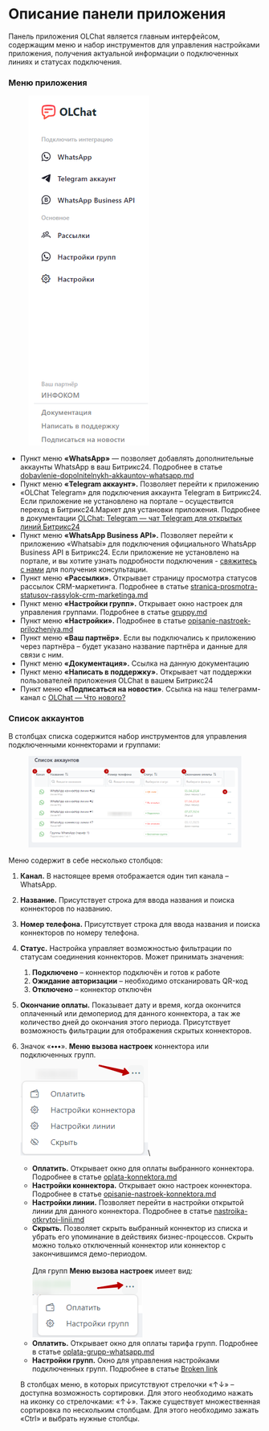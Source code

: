 # Описание панели приложения

Панель приложения OLChat является главным интерфейсом, содержащим меню и набор инструментов для управления настройками приложения, получения актуальной информации о подключенных линиях и статусах подключения.

### Меню приложения

<figure><img src="../../.gitbook/assets/image (15).png" alt=""><figcaption></figcaption></figure>

* Пункт меню **«WhatsApp»** — позволяет добавлять дополнительные аккаунты WhatsApp в ваш Битрикс24. Подробнее в статье [dobavlenie-dopolnitelnykh-akkauntov-whatsapp.md](../akkaunty-i-avtorizaciya/dobavlenie-dopolnitelnykh-akkauntov-whatsapp.md "mention")
* Пункт меню **«Telegram аккаунт».** Позволяет перейти к приложению «OLChat Telegram» для подключения аккаунта Telegram в Битрикс24. Если приложение не установлено на портале – осуществится переход в Битрикс24.Маркет для установки приложения. Подробнее в документации [OLChat: Telegram — чат Telegram для открытых линий Битрикс24](https://tg.docs.olchat.io/)
* Пункт меню **«WhatsApp Business API».** Позволяет перейти к приложению «Whatsabi» для подключения официального WhatsApp Business API в Битрикс24. Если приложение не установлено на портале, и вы хотите узнать подробности подключения - [свяжитесь с нами](https://auth2.bitrix24.net/oauth/select/?preset=im\&IM\_DIALOG=networkLines7c380c91ab28dacab02d3af93fecdbf9) для получения консультации.
* Пункт меню **«Рассылки».** Открывает страницу просмотра статусов рассылок CRM-маркетинга. Подробнее в статье [stranica-prosmotra-statusov-rassylok-crm-marketinga.md](../../rassylka-soobshenii/stranica-prosmotra-statusov-rassylok-crm-marketinga.md "mention")
* Пункт меню **«Настройки групп».** Открывает окно настроек для управления группами. Подробнее в статье [gruppy.md](../../gruppovye-chaty/gruppy.md "mention")
* Пункт меню **«Настройки».** Подробнее в статье [opisanie-nastroek-prilozheniya.md](opisanie-nastroek-prilozheniya.md "mention")
* Пункт меню **«Ваш партнёр»**. Если вы подключались к приложению через партнёра – будет указано название партнёра и данные для связи с ним.
* Пункт меню **«Документация».** Ссылка на данную документацию
* Пункт меню **«Написать в поддержку».** Открывает чат поддержки пользователей приложения OLChat в вашем Битрикс24
* Пункт меню **«Подписаться на новости»**. Ссылка на наш телеграмм-канал с  [OLChat — Что нового?](https://t.me/olchat\_news)

### Список аккаунтов

В столбцах списка содержится набор инструментов для управления подключенными коннекторами и группами:

<figure><img src="../../.gitbook/assets/image (16).png" alt=""><figcaption></figcaption></figure>

Меню содержит в себе несколько столбцов:

1. **Канал.** В настоящее время отображается один тип канала – WhatsApp.
2. **Название.** Присутствует строка для ввода названия и поиска коннекторов по названию.
3. **Номер телефона.** Присутствует строка для ввода названия и поиска коннекторов по номеру телефона.
4. **Статус.** Настройка управляет возможностью фильтрации по статусам соединения коннекторов. Может принимать значения:
   1. **Подключено** – коннектор подключён и готов к работе
   2. **Ожидание авторизации** – необходимо отсканировать QR-код
   3. **Отключено** – коннектор отключён
5. **Окончание оплаты.** Показывает дату и время, когда окончится оплаченный или демопериод для данного коннектора, а так же количество дней до окончания этого периода. Присутствует возможность фильтрации для отображения скрытых коннекторов.
6.  Значок «**•••**». **Меню вызова настроек** коннектора или подключенных групп.\
    ![](<../../.gitbook/assets/image (17).png>)\


    * **Оплатить.** Открывает окно для оплаты выбранного коннектора. Подробнее в статье [oplata-konnektora.md](../../stoimost-i-oplata-prilozheniya/oplata-konnektora.md "mention")
    * **Настройки коннектора.** Открывает окно настроек коннектора. Подробнее в статье [opisanie-nastroek-konnektora.md](opisanie-nastroek-konnektora.md "mention")
    * **Настройки линии.** Позволяет перейти в настройки открытой линии для данного коннектора. Подробнее в статье [nastroika-otkrytoi-linii.md](../nastroika-otkrytoi-linii.md "mention")
    * **Скрыть.** Позволяет скрыть выбранный коннектор из списка и убрать его упоминание в действиях бизнес-процессов. Скрыть можно только отключенный коннектор или коннектор с закончившимся демо-периодом.\
      \
      Для групп **Меню вызова настроек** имеет вид:\
      ![](<../../.gitbook/assets/image (18).png>)
    * **Оплатить.** Открывает окно для оплаты тарифа групп. Подробнее в статье [oplata-grupp-whatsapp.md](../../stoimost-i-oplata-prilozheniya/oplata-grupp-whatsapp.md "mention")
    *   **Настройки групп.** Окно для управления настройками подключенных групп. Подробнее в статье [Broken link](broken-reference "mention")



    В столбцах меню, в которых присутствуют стрелочки «↑↓» – доступна возможность сортировки. Для этого необходимо нажать на иконку со стрелочками: «↑↓». Также существует множественная сортировка по нескольким столбцам. Для этого необходимо зажать «Ctrl» и выбрать нужные столбцы.
